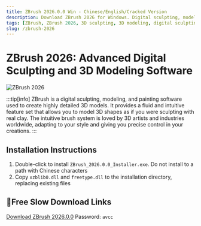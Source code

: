 ```yaml
---
title: ZBrush 2026.0.0 Win - Chinese/English/Cracked Version
description: Download ZBrush 2026 for Windows. Digital sculpting, modeling and painting software for creating highly detailed 3D models.
tags: [ZBrush, ZBrush 2026, 3D sculpting, 3D modeling, digital sculpting, 3D painting, 3D art, character design, concept art]
slug: /zbrush-2026
---
```


# ZBrush 2026: Advanced Digital Sculpting and 3D Modeling Software

![ZBrush 2026](https://www.gfxcamp.com/wp-content/uploads/2025/09/Zbrush-2026.jpg)

:::tip[info]
ZBrush is a digital sculpting, modeling, and painting software used to create highly detailed 3D models. It provides a fluid and intuitive feature set that allows you to model 3D shapes as if you were sculpting with real clay. The intuitive brush system is loved by 3D artists and industries worldwide, adapting to your style and giving you precise control in your creations.
:::

## Installation Instructions

1. Double-click to install `ZBrush_2026.0.0_Installer.exe`. Do not install to a path with Chinese characters
2. Copy `xzblib0.dll` and `freetype.dll` to the installation directory, replacing existing files

## 🐌Free Slow Download Links



[Download ZBrush 2026.0.0](https://pan.baidu.com/s/1uVG5qAVele_fsCVcyTizCQ?pwd=avcc)
Password: `avcc`
